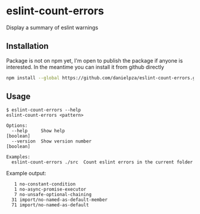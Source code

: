 # eslint-count-errors

Display a summary of eslint warnings

## Installation

Package is not on npm yet, I'm open to publish the package if anyone is interested. In the meantime you can install it from github directly

```sh
npm install --global https://github.com/danielpza/eslint-count-errors.git
```

## Usage

```
$ eslint-count-errors --help
eslint-count-errors <pattern>

Options:
  --help     Show help                                                 [boolean]
  --version  Show version number                                       [boolean]

Examples:
  eslint-count-errors ./src  Count eslint errors in the current folder
```

Example output:

```
   1 no-constant-condition
   1 no-async-promise-executor
   7 no-unsafe-optional-chaining
  31 import/no-named-as-default-member
  71 import/no-named-as-default
```
